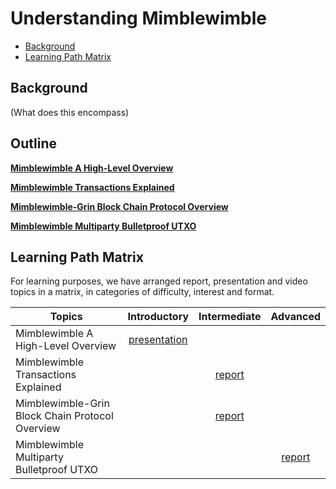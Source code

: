 # Understanding Mimblewimble 

- [Background](#background)
- [Learning Path Matrix](#learning-path-matrix)

## Background

(What does this encompass)

## Outline

[**Mimblewimble A High-Level Overview**](protocols/mimblewimble-1/sources/PITCHME.link.md)



[**Mimblewimble Transactions Explained**](protocols/mimblewimble-1/MainReport.md)



[**Mimblewimble-Grin Block Chain Protocol Overview**](protocols/grin-protocol-overview/MainReport.md)



[**Mimblewimble Multiparty Bulletproof UTXO**](protocols/mimblewimble-mp-bp-utxo/MainReport.md)



## Learning Path Matrix 

For learning purposes, we have arranged report, presentation and video topics in a matrix, in categories of difficulty, interest and format.

| Topics                                          |                         Introductory                         |                       Intermediate                       |                         Advanced                          |
| ----------------------------------------------- | :----------------------------------------------------------: | :------------------------------------------------------: | :-------------------------------------------------------: |
| Mimblewimble A High-Level Overview              | [presentation](protocols/mimblewimble-1/sources/PITCHME.link.md) |                                                          |                                                           |
| Mimblewimble Transactions Explained             |                                                              |     [report](protocols/mimblewimble-1/MainReport.md)     |                                                           |
| Mimblewimble-Grin Block Chain Protocol Overview |                                                              | [report](protocols/grin-protocol-overview/MainReport.md) |                                                           |
| Mimblewimble Multiparty Bulletproof UTXO        |                                                              |                                                          | [report](protocols/mimblewimble-mp-bp-utxo/MainReport.md) |

